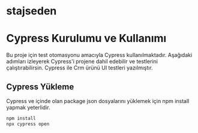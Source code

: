 # stajseden
# Cypress Kurulumu ve Kullanımı

Bu proje için test otomasyonu amacıyla Cypress kullanılmaktadır. Aşağıdaki adımları izleyerek Cypress'i projene dahil edebilir ve testlerini çalıştırabilirsin.
Cypress ile Crm ürünü UI testleri yazılmıştır.

## Cypress Yükleme
Cypress ve içinde olan package json dosyalarını yüklemek için npm install yapmak yeterlidir.

```bash
npm install
npx cypress open

